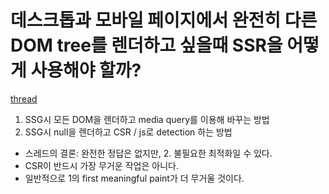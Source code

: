 # 데스크톱과 모바일 페이지에서 완전히 다른 DOM tree를 렌더하고 싶을때 SSR을 어떻게 사용해야 할까?

[thread](https://github.com/vercel/next.js/discussions/13356)

1. SSG시 모든 DOM을 렌더하고 media query를 이용해 바꾸는 방법
2. SSG시 null을 렌더하고 CSR / js로 detection 하는 방법

- 스레드의 결론: 완전한 정답은 없지만, 2. 불필요한 최적화일 수 있다.
- CSR이 반드시 가장 무거운 작업은 아니다.
- 일반적으로 1의 first meaningful paint가 더 무거울 것이다.